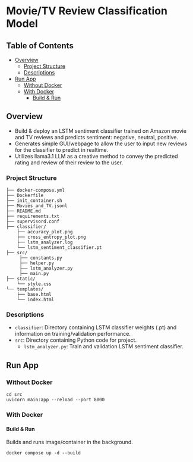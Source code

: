 <h1>Movie/TV Review Classification Model</h1>

<h2>Table of Contents</h2>

<!-- TOC -->
  * [Overview](#overview)
    * [Project Structure](#project-structure)
    * [Descriptions](#descriptions)
  * [Run App](#run-app)
    * [Without Docker](#without-docker)
    * [With Docker](#with-docker)
      * [Build & Run](#build--run)
<!-- TOC -->

## Overview
- Build & deploy an LSTM sentiment classifier trained on Amazon movie and TV reviews and predicts sentiment: negative, neutral, positive.
- Generates simple GUI/webpage to allow the user to input new reviews for the classifier to predict in realtime.
- Utilizes llama3.1 LLM as a creative method to convey the predicted rating and review of their review to the user.

### Project Structure
```
├── docker-compose.yml
├── Dockerfile
├── init_container.sh
├── Movies_and_TV.jsonl
├── README.md
├── requirements.txt
├── supervisord.conf
├── classifier/
    ├── accuracy_plot.png
    ├── cross_entropy_plot.png
    ├── lstm_analyzer.log
    └── lstm_sentiment_classifier.pt
├── src/
     ├── constants.py
     ├── helper.py
     ├── lstm_analyzer.py
     ├── main.py
├── static/
    └── style.css
└── templates/
    ├── base.html
    └── index.html

```
### Descriptions
- `classifier`: Directory containing LSTM classifier weights (.pt) and information on training/validation performance.
- `src`: Directory containing Python code for project.
  - `lstm_analyzer.py`: Train and validation LSTM sentiment classifier.

## Run App
### Without Docker
```
cd src
uvicorn main:app --reload --port 8000
```

### With Docker
#### Build & Run
Builds and runs image/container in the background.
```
docker compose up -d --build
```
